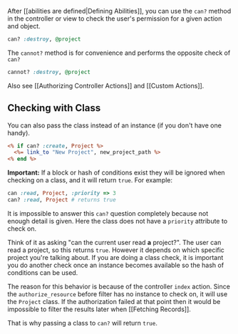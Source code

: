 After [[abilities are defined|Defining Abilities]], you can use the `can?` method in the controller or view to check the user's permission for a given action and object.

```ruby
can? :destroy, @project
```

The `cannot?` method is for convenience and performs the opposite check of `can?`

```ruby
cannot? :destroy, @project
```

Also see [[Authorizing Controller Actions]] and  [[Custom Actions]].

## Checking with Class

You can also pass the class instead of an instance (if you don't have one handy).

```rhtml
<% if can? :create, Project %>
  <%= link_to "New Project", new_project_path %>
<% end %>
```

**Important:** If a block or hash of conditions exist they will be ignored when checking on a class, and it will return `true`. For example:

```ruby
can :read, Project, :priority => 3
can? :read, Project # returns true
```

It is impossible to answer this `can?` question completely because not enough detail is given. Here the class does not have a `priority` attribute to check on.

Think of it as asking "can the current user read **a** project?". The user can read a project, so this returns `true`. However it depends on which specific project you're talking about. If you are doing a class check, it is important you do another check once an instance becomes available so the hash of conditions can be used.

The reason for this behavior is because of the controller `index` action. Since the `authorize_resource` before filter has no instance to check on, it will use the `Project` class. If the authorization failed at that point then it would be impossible to filter the results later when [[Fetching Records]].

That is why passing a class to `can?` will return `true`.